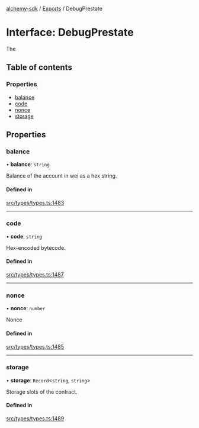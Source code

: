 [alchemy-sdk](../README.md) / [Exports](../modules.md) / DebugPrestate

# Interface: DebugPrestate

The

## Table of contents

### Properties

- [balance](DebugPrestate.md#balance)
- [code](DebugPrestate.md#code)
- [nonce](DebugPrestate.md#nonce)
- [storage](DebugPrestate.md#storage)

## Properties

### balance

• **balance**: `string`

Balance of the account in wei as a hex string.

#### Defined in

[src/types/types.ts:1483](https://github.com/alchemyplatform/alchemy-sdk-js/blob/8c9409f/src/types/types.ts#L1483)

___

### code

• **code**: `string`

Hex-encoded bytecode.

#### Defined in

[src/types/types.ts:1487](https://github.com/alchemyplatform/alchemy-sdk-js/blob/8c9409f/src/types/types.ts#L1487)

___

### nonce

• **nonce**: `number`

Nonce

#### Defined in

[src/types/types.ts:1485](https://github.com/alchemyplatform/alchemy-sdk-js/blob/8c9409f/src/types/types.ts#L1485)

___

### storage

• **storage**: `Record`<`string`, `string`\>

Storage slots of the contract.

#### Defined in

[src/types/types.ts:1489](https://github.com/alchemyplatform/alchemy-sdk-js/blob/8c9409f/src/types/types.ts#L1489)
